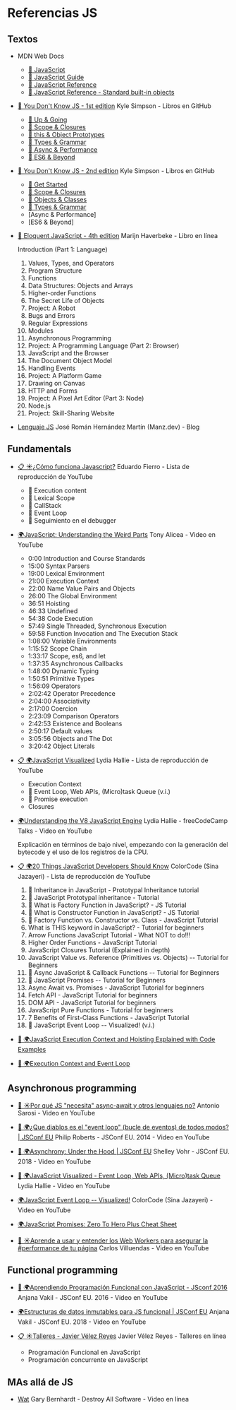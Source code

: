 # Referencias JS

## Textos

- MDN Web Docs

  - [📖 JavaScript](https://developer.mozilla.org/en-US/docs/Web/JavaScript)
  - [📖 JavaScript Guide](https://developer.mozilla.org/en-US/docs/Web/JavaScript/Guide)
  - [📖 JavaScript Reference](https://developer.mozilla.org/en-US/docs/Web/JavaScript/Reference)
  - [📖 JavaScript Reference - Standard built-in objects](https://developer.mozilla.org/en-US/docs/Web/JavaScript/Reference/Global_Objects)

- [📖 You Don't Know JS - 1st edition](https://github.com/getify/You-Dont-Know-JS/tree/1st-ed)
  Kyle Simpson - Libros en GitHub

  - [📖 Up & Going](https://github.com/getify/You-Dont-Know-JS/blob/1st-ed/up%20&%20going/README.md#you-dont-know-js-up--going)
  - [📖 Scope & Closures](https://github.com/getify/You-Dont-Know-JS/blob/1st-ed/scope%20&%20closures/README.md#you-dont-know-js-scope--closures)
  - [📖 this & Object Prototypes](https://github.com/getify/You-Dont-Know-JS/blob/1st-ed/this%20&%20object%20prototypes/README.md#you-dont-know-js-this--object-prototypes)
  - [📖 Types & Grammar](https://github.com/getify/You-Dont-Know-JS/blob/1st-ed/types%20&%20grammar/README.md#you-dont-know-js-types--grammar)
  - [📖 Async & Performance](https://github.com/getify/You-Dont-Know-JS/blob/1st-ed/async%20&%20performance/README.md#you-dont-know-js-async--performance)
  - [📖 ES6 & Beyond](https://github.com/getify/You-Dont-Know-JS/blob/1st-ed/es6%20&%20beyond/README.md#you-dont-know-js-es6--beyond)

- [📖 You Don't Know JS - 2nd edition](https://github.com/getify/You-Dont-Know-JS)
  Kyle Simpson - Libros en GitHub

  - [📖 Get Started](https://github.com/getify/You-Dont-Know-JS/blob/2nd-ed/get-started/README.md)
  - [📖 Scope & Closures](https://github.com/getify/You-Dont-Know-JS/blob/2nd-ed/scope-closures/README.md)
  - [📖 Objects & Classes](https://github.com/getify/You-Dont-Know-JS/blob/2nd-ed/objects-classes/README.md)
  - [📖 Types & Grammar](https://github.com/getify/You-Dont-Know-JS/blob/2nd-ed/types-grammar/README.md)
  - [Async & Performance]
  - [ES6 & Beyond]

- [📖 Eloquent JavaScript - 4th edition](https://eloquentjavascript.net/)
  Marijn Haverbeke - Libro en línea

  Introduction
  (Part 1: Language)

  1. Values, Types, and Operators
  2. Program Structure
  3. Functions
  4. Data Structures: Objects and Arrays
  5. Higher-order Functions
  6. The Secret Life of Objects
  7. Project: A Robot
  8. Bugs and Errors
  9. Regular Expressions
  10. Modules
  11. Asynchronous Programming
  12. Project: A Programming Language
      (Part 2: Browser)
  13. JavaScript and the Browser
  14. The Document Object Model
  15. Handling Events
  16. Project: A Platform Game
  17. Drawing on Canvas
  18. HTTP and Forms
  19. Project: A Pixel Art Editor
      (Part 3: Node)
  20. Node.js
  21. Project: Skill-Sharing Website

- [Lenguaje JS](https://lenguajejs.com/javascript/)
  José Román Hernández Martín (Manz.dev) - Blog

## Fundamentals

- [📋 ☀️¿Cómo funciona Javascript?](https://www.youtube.com/playlist?list=PLJpymL0goBgE1RM5BRb7tcohwqffviqk0)
  Eduardo Fierro - Lista de reproducción de YouTube

  - 👀 Execution content
  - 👀 Lexical Scope
  - 👀 CallStack
  - 👀 Event Loop
  - 👀 Seguimiento en el debugger

- [🌍JavaScript: Understanding the Weird Parts](https://www.youtube.com/watch?v=Bv_5Zv5c-Ts)
  Tony Alicea - Video en YouTube

  - 0:00 Introduction and Course Standards
  - 15:00 Syntax Parsers
  - 19:00 Lexical Environment
  - 21:00 Execution Context
  - 22:00 Name Value Pairs and Objects
  - 26:00 The Global Environment
  - 36:51 Hoisting
  - 46:33 Undefined
  - 54:38 Code Execution
  - 57:49 Single Threaded, Synchronous Execution
  - 59:58 Function Invocation and The Execution Stack
  - 1:08:00 Variable Environments
  - 1:15:52 Scope Chain
  - 1:33:17 Scope, es6, and let
  - 1:37:35 Asynchronous Callbacks
  - 1:48:00 Dynamic Typing
  - 1:50:51 Primitive Types
  - 1:56:09 Operators
  - 2:02:42 Operator Precedence
  - 2:04:00 Associativity
  - 2:17:00 Coercion
  - 2:23:09 Comparison Operators
  - 2:42:53 Existence and Booleans
  - 2:50:17 Default values
  - 3:05:56 Objects and The Dot
  - 3:20:42 Object Literals

- [📋 🌍JavaScript Visualized](https://www.youtube.com/@theavocoder)
  Lydia Hallie - Lista de reproducción de YouTube

  - Execution Context
  - 👀 Event Loop, Web APIs, (Micro)task Queue (v.i.)
  - 👀 Promise execution
  - Closures

- [🌍Understanding the V8 JavaScript Engine](https://www.youtube.com/watch?v=xckH5s3UuX4)
  Lydia Hallie - freeCodeCamp Talks - Video en YouTube

  Explicación en términos de bajo nivel, empezando con la generación del bytecode y el uso de los registros de la CPU.

- [📋 🌍20 Things JavaScript Developers Should Know](https://www.youtube.com/playlist?list=PL1PqvM2UQiMoGNTaxFMSK2cih633lpFKP)
  ColorCode (Sina Jazayeri) - Lista de reproducción de YouTube

  1. 👀 Inheritance in JavaScript - Prototypal Inheritance tutorial
  2. 👀 JavaScript Prototypal inheritance - Tutorial
  3. 👀 What is Factory Function in JavaScript? - JS Tutorial
  4. 👀 What is Constructor Function in JavaScript? - JS Tutorial
  5. 👀 Factory Function vs. Constructor vs. Class - JavaScript Tutorial
  6. What is THIS keyword in JavaScript? - Tutorial for beginners
  7. Arrow Functions JavaScript Tutorial - What NOT to do!!!
  8. Higher Order Functions - JavaScript Tutorial
  9. JavaScript Closures Tutorial (Explained in depth)
  10. JavaScript Value vs. Reference (Primitives vs. Objects) -- Tutorial for Beginners
  11. 👀 Async JavaScript & Callback Functions -- Tutorial for Beginners
  12. 👀 JavaScript Promises -- Tutorial for Beginners
  13. Async Await vs. Promises - JavaScript Tutorial for beginners
  14. Fetch API - JavaScript Tutorial for beginners
  15. DOM API - JavaScript Tutorial for beginners
  16. JavaScript Pure Functions - Tutorial for beginners
  17. 7 Benefits of First-Class Functions - JavaScript Tutorial
  18. 👀 JavaScript Event Loop -- Visualized! (v.i.)

- [📖 🌍JavaScript Execution Context and Hoisting Explained with Code Examples](https://www.freecodecamp.org/news/javascript-execution-context-and-hoisting/)

- [📖 🌍Execution Context and Event Loop](https://medium.com/@nimaab1992/execution-context-and-event-loop-1143d7805981)

## Asynchronous programming

- [👀 ☀️Por qué JS "necesita" async-await y otros lenguajes no?](https://www.youtube.com/watch?v=C_eFawNnmC4)
  Antonio Sarosi - Video en YouTube

- [👀 🌍¿Que diablos es el "event loop" (bucle de eventos) de todos modos? | JSConf EU](https://www.youtube.com/watch?v=8aGhZQkoFbQ)
  Philip Roberts - JSConf EU. 2014 - Video en YouTube

- [👀 🌍Asynchrony: Under the Hood | JSConf EU](https://www.youtube.com/watch?v=SrNQS8J67zc)
  Shelley Vohr - JSConf EU. 2018 - Video en YouTube

- [👀 🌍JavaScript Visualized - Event Loop, Web APIs, (Micro)task Queue](https://www.youtube.com/watch?v=eiC58R16hb8)
  Lydia Hallie - Video en YouTube

- [🌍JavaScript Event Loop -- Visualized!](https://www.youtube.com/watch?v=okkHnAo8GmE)
  ColorCode (Sina Jazayeri) - Video en YouTube

- [🌍JavaScript Promises: Zero To Hero Plus Cheat Sheet](https://www.youtube.com/watch?v=s6SH72uAn3Q)

- [👀 ☀️Aprende a usar y entender los Web Workers para asegurar la #performance de tu página](https://www.youtube.com/watch?v=zhfsqqZMLUY)
  Carlos Villuendas - Video en YouTube

## Functional programming

- [👀 🌍Aprendiendo Programación Funcional con JavaScript - JSconf 2016](https://www.youtube.com/watch?v=e-5obm1G_FY)
  Anjana Vakil - JSConf EU. 2016 - Video en YouTube

- [🌍Estructuras de datos inmutables para JS funcional | JSConf EU](https://www.youtube.com/watch?v=Wo0qiGPSV-s)
  Anjana Vakil - JSConf EU. 2018 - Video en YouTube

- [📋 ☀️Talleres - Javier Vélez Reyes](https://javiervelezreyes.com/talleres/)
  Javier Vélez Reyes - Talleres en línea

  - Programación Funcional en JavaScript
  - Programación concurrente en JavaScript

## MAs allá de JS

- [Wat](https://www.destroyallsoftware.com/talks/wat)
  Gary Bernhardt - Destroy All Software - Video en línea
